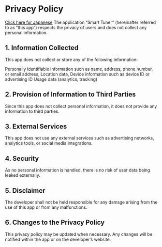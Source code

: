 # Privacy Policy
[Click here for Japanese](./PRIVACY.ja.md)
The application “Smart Tuner” (hereinafter referred to as “this app”) respects the privacy of users and does not collect any personal information.

## 1. Information Collected
This app does not collect or store any of the following information:

Personally identifiable information such as name, address, phone number, or email address, Location data, Device information such as device ID or advertising ID Usage data (analytics, tracking)

## 2. Provision of Information to Third Parties
Since this app does not collect personal information, it does not provide any information to third parties.

## 3. External Services
This app does not use any external services such as advertising networks, analytics tools, or social media integrations.

## 4. Security
As no personal information is handled, there is no risk of user data being leaked externally.

## 5. Disclaimer
The developer shall not be held responsible for any damage arising from the use of this app or from any malfunctions.

## 6. Changes to the Privacy Policy
This privacy policy may be updated when necessary. Any changes will be notified within the app or on the developer’s website.
